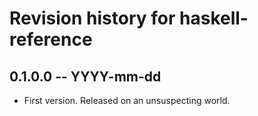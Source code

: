 # Revision history for haskell-reference

## 0.1.0.0 -- YYYY-mm-dd

* First version. Released on an unsuspecting world.
